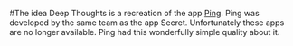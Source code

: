 #The idea
Deep Thoughts is a recreation of the app [Ping](https://medium.com/@bn/introducing-ping-7f9403352764#.uk5knxqtn). Ping was developed by the same team as the app Secret. Unfortunately these apps are no longer available. Ping had this wonderfully simple quality about it.
